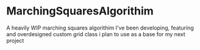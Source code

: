 # MarchingSquaresAlgorithim
 A heavily WIP marching squares algorithim I've been developing, featuring and overdesigned custom grid class i plan to use as a base for my next project
